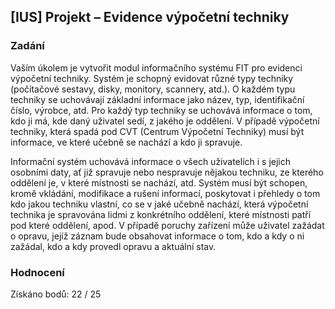 ## [IUS] Projekt – Evidence výpočetní techniky

### Zadání

Vaším úkolem je vytvořit modul informačního systému FIT pro evidenci výpočetní techniky. Systém je schopný evidovat různé typy techniky (počítačové sestavy, disky, monitory, scannery, atd.). O každém typu techniky se uchovávají základní informace jako název, typ, identifikační číslo, výrobce, atd. Pro každý typ techniky se uchovává informace o tom, kdo ji má, kde daný uživatel sedí, z jakého je oddělení. V případě výpočetní techniky, která spadá pod CVT (Centrum Výpočetní Techniky) musí být informace, ve které učebně
se nachází a kdo ji spravuje.

Informační systém uchovává informace o všech uživatelích i s jejich osobními daty, ať již spravuje nebo nespravuje nějakou techniku, ze kterého oddělení je, v které místnosti se nachází, atd. Systém musí být schopen, kromě vkládání, modifikace a rušení informací, poskytovat i přehledy o tom kdo jakou techniku vlastní, co se v jaké učebně nachází, která výpočetní technika je spravována lidmi z konkrétního oddělení, které místnosti patří pod které oddělení, apod. V případě poruchy zařízení může uživatel zažádat o opravu, jejíž záznam bude obsahovat informace o tom, kdo a kdy o ni zažádal, kdo a kdy provedl opravu a aktuální stav.

### Hodnocení 

Získáno bodů: 22 / 25

